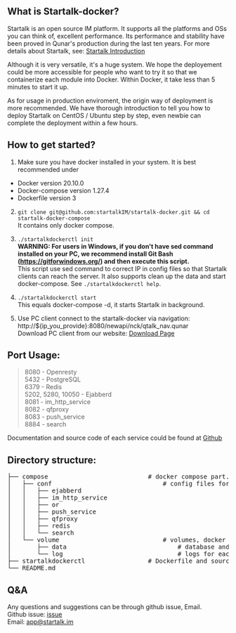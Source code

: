 ## What is Startalk-docker?
Startalk is an open source IM platform. It supports all the platforms and OSs you can think of, excellent performance.
Its performance and stability have been proved in Qunar's production during the last ten years.
For more details about Startalk, see: [Startalk Introduction](https://github.com/startalkIM/Startalk/blob/master/README-en.md)  

Although it is very versatile, it's a huge system. We hope the deployement could be more accessible for people who want to try it so that we containerize each module into Docker. Within Docker, it take less than 5 minutes to start it up.

As for usage in production enviroment, the origin way of deployment is more recommended. We have thorough introduction to tell you how to deploy Startalk on CentOS / Ubuntu step by step, even newbie can complete the deployment within a few hours.


## How to get started?
1. Make sure you have docker installed in your system. It is best recommended under
  * Docker version 20.10.0
  * Docker-compose version 1.27.4
  * Dockerfile version 3
  

2. ```git clone git@github.com:startalkIM/startalk-docker.git && cd startalk-docker-compose```  
  It contains only docker compose.  

3. ```./startalkdockerctl init```  
  **WARNING: For users in Windows, if you don't have sed command installed on your PC, we recommend install Git Bash (https://gitforwindows.org/) and then execute this script.**  
  This script use sed command to correct IP in config files so that Startalk clients can reach the server. It also supports clean up the data and start docker-compose. See ```./startalkdockerctl help```. 

4. ```./startalkdockerctl start```  
  This equals docker-compose -d, it starts Startalk in background. 

5. Use PC client connect to the startalk-docker via navigation: http://${ip_you_provide}:8080/newapi/nck/qtalk_nav.qunar  
  Download PC client from our website: [Download Page](https://i.startalk.im/home/#/download)  


## Port Usage:
>  8080 - Openresty  
>  5432 - PostgreSQL  
>  6379 - Redis  
>  5202, 5280, 10050 - Ejabberd  
>  8081 - im_http_service  
>  8082 - qfproxy  
>  8083 - push_service  
>  8884 - search  
  
  Documentation and source code of each service could be found at [Github](https://github.com/startalkIM)    

## Directory structure:

<pre>
├── compose                           # docker compose part.  
│   ├── conf                              # config files for each service.  
│   │   ├── ejabberd  
│   │   ├── im_http_service  
│   │   ├── or  
│   │   ├── push_service  
│   │   ├── qfproxy  
│   │   ├── redis  
│   │   └── search  
│   └── volume                            # volumes, docker mechanism for persisting data.  
│       ├── data                              # database and chat files.  
│       └── log                               # logs for each service.  
├── startalkdockerctl                 # Dockerfile and source code for each image.  
└── README.md 
</pre>

## Q&A  
  Any questions and suggestions can be through github issue, Email.  
  Github issue: [issue](https://github.com/startalkIM/startalk-docker/issues)  
  Email: app@startalk.im


